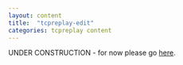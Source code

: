 ```yaml
---
layout: content
title:  "tcpreplay-edit"
categories: tcpreplay content
---
```


UNDER CONSTRUCTION - for now please go [here][legacy_wiki].

[legacy_wiki]:  http://tcpreplay.synfin.net
